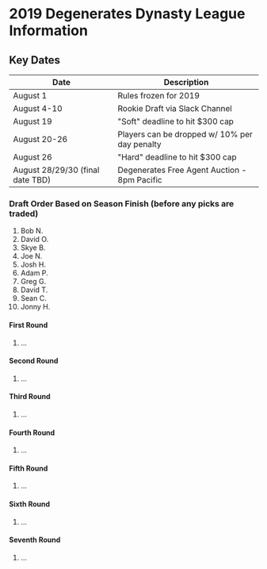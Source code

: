 # 2019 Degenerates Dynasty League Information 

## Key Dates

| Date         | Description |
|--------------|-------------|
| August 1     | Rules frozen for 2019 |
| August 4-10  | Rookie Draft via Slack Channel |
| August 19    | "Soft" deadline to hit $300 cap | 
| August 20-26 | Players can be dropped w/ 10% per day penalty |
| August 26    | "Hard" deadline to hit $300 cap | 
| August 28/29/30 (final date TBD) | Degenerates Free Agent Auction - 8pm Pacific |


### Draft Order Based on Season Finish (before any picks are traded)
  1. Bob N.
  2. David O.
  3. Skye B.
  4. Joe N.
  5. Josh H.
  6. Adam P.
  7. Greg G.
  8. David T.
  9. Sean C.
  10. Jonny H.

  
#### First Round
  1. ...

#### Second Round
  1. ...

#### Third Round
  1. ...

#### Fourth Round
  1. ...

#### Fifth Round
  1. ...

#### Sixth Round
  1. ...

#### Seventh Round
  1. ...
